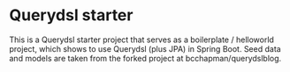 Querydsl starter
============

This is a Querydsl starter project that serves as a boilerplate / helloworld project, which shows to use Querydsl (plus JPA) in Spring Boot.
Seed data and models are taken from the forked project at bcchapman/querydslblog.
